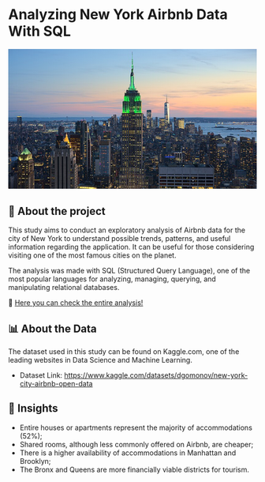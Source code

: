# Analyzing New York Airbnb Data With SQL

![image](newyork.jpg)


## 📌 About the project

This study aims to conduct an exploratory analysis of Airbnb data for the city of New York to understand possible trends, patterns, and useful information regarding the application. It can be useful for those considering visiting one of the most famous cities on the planet.

The analysis was made with SQL (Structured Query Language), one of the most popular languages for analyzing, managing, querying, and manipulating relational databases.

📄 [Here you can check the entire analysis!](https://medium.com/@guilhermedatt/analisando-dados-do-airbnb-nova-york-com-sql-ec75e26e74e5)

## 📊 About the Data

The dataset used in this study can be found on Kaggle.com, one of the leading websites in Data Science and Machine Learning.

- Dataset Link: https://www.kaggle.com/datasets/dgomonov/new-york-city-airbnb-open-data

## 🚧 Insights

- Entire houses or apartments represent the majority of accommodations (52%);
- Shared rooms, although less commonly offered on Airbnb, are cheaper;
- There is a higher availability of accommodations in Manhattan and Brooklyn;
- The Bronx and Queens are more financially viable districts for tourism.

